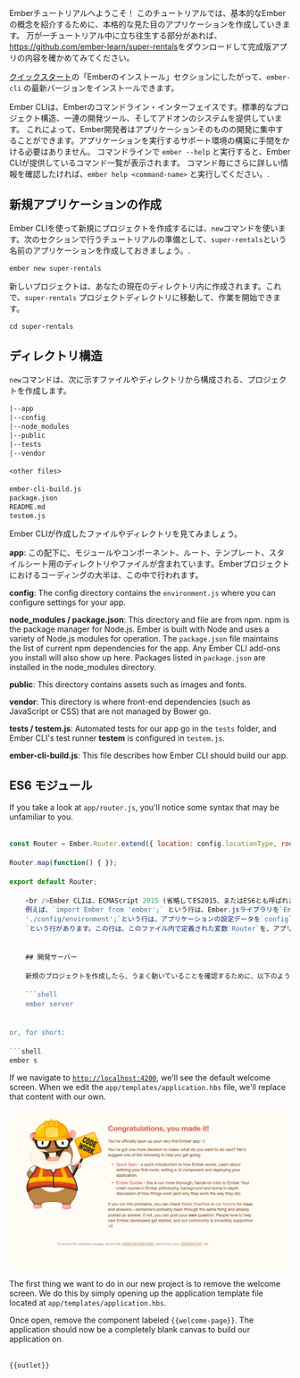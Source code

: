 Emberチュートリアルへようこそ！ このチュートリアルでは、基本的なEmberの概念を紹介するために、本格的な見た目のアプリケーションを作成していきます。 万が一チュートリアル中に立ち往生する部分があれば、<https://github.com/ember-learn/super-rentals>をダウンロードして完成版アプリの内容を確かめてみてください。

[クイックスタート](../../getting-started/quick-start/#toc_install-ember)の「Emberのインストール」セクションにしたがって、`ember-cli` の最新バージョンをインストールできます。

Ember CLIは、Emberのコマンドライン・インターフェイスです。標準的なプロジェクト構造、一連の開発ツール、そしてアドオンのシステムを提供しています。 これによって、Ember開発者はアプリケーションそのものの開発に集中することができます。アプリケーションを実行するサポート環境の構築に手間をかける必要はありません。 コマンドラインで `ember --help` と実行すると、Ember CLIが提供しているコマンド一覧が表示されます。 コマンド毎にさらに詳しい情報を確認したければ、`ember help <command-name>` と実行してください。.

## 新規アプリケーションの作成

Ember CLIを使って新規にプロジェクトを作成するには、`new`コマンドを使います。次のセクションで行うチュートリアルの準備として、`super-rentals`という名前のアプリケーションを作成しておきましょう。.

```shell
ember new super-rentals
```

新しいプロジェクトは、あなたの現在のディレクトリ内に作成されます。これで、`super-rentals` プロジェクトディレクトリに移動して、作業を開始できます。

```shell
cd super-rentals
```

## ディレクトリ構造

`new`コマンドは、次に示すファイルやディレクトリから構成される、プロジェクトを作成します。

```text
|--app
|--config
|--node_modules
|--public
|--tests
|--vendor

<other files>

ember-cli-build.js
package.json
README.md
testem.js
```

Ember CLIが作成したファイルやディレクトリを見てみましょう。

**app**: この配下に、モジュールやコンポーネント、ルート、テンプレート、スタイルシート用のディレクトリやファイルが含まれています。Emberプロジェクトにおけるコーディングの大半は、この中で行われます。

**config**: The config directory contains the `environment.js` where you can configure settings for your app.

**node_modules / package.json**: This directory and file are from npm. npm is the package manager for Node.js. Ember is built with Node and uses a variety of Node.js modules for operation. The `package.json` file maintains the list of current npm dependencies for the app. Any Ember CLI add-ons you install will also show up here. Packages listed in `package.json` are installed in the node_modules directory.

**public**: This directory contains assets such as images and fonts.

**vendor**: This directory is where front-end dependencies (such as JavaScript or CSS) that are not managed by Bower go.

**tests / testem.js**: Automated tests for our app go in the `tests` folder, and Ember CLI's test runner **testem** is configured in `testem.js`.

**ember-cli-build.js**: This file describes how Ember CLI should build our app.

## ES6 モジュール

If you take a look at `app/router.js`, you'll notice some syntax that may be unfamiliar to you.

```app/router.js import Ember from 'ember'; import config from './config/environment';

const Router = Ember.Router.extend({ location: config.locationType, rootURL: config.rootURL });

Router.map(function() { });

export default Router;

    <br />Ember CLIは、ECMAScript 2015 (省略してES2015、またはES6とも呼ばれます) モジュールを使って、アプリケーションコードを構造化します。
    例えば、`import Ember from 'ember';` という行は、Ember.jsライブラリを`Ember`という変数で利用できるようにしています。 また、`import config from
    './config/environment';`という行は、アプリケーションの設定データを`config`という変数で利用できるようにしています。 `const`は読み込み専用の変数を宣言するためのものです。`const`を使って変数を宣言することで、他のコードで書き換えられないことが担保されます。 ファイルの終わりには`export default Router;
    `という行があります。この行は、このファイル内で定義された変数`Router`を、アプリケーションの他の部分でも利用できるようにしています。
    
    
    ## 開発サーバー
    
    新規のプロジェクトを作成したら、うまく動いていることを確認するために、以下のようにEmberの開発サーバーを起動します。
    
    ```shell
    ember server
    

or, for short:

```shell
ember s
```

If we navigate to [`http://localhost:4200`](http://localhost:4200), we'll see the default welcome screen. When we edit the `app/templates/application.hbs` file, we'll replace that content with our own.

![default welcome screen](../../images/ember-cli/default-welcome-page.png)

The first thing we want to do in our new project is to remove the welcome screen. We do this by simply opening up the application template file located at `app/templates/application.hbs`.

Once open, remove the component labeled `{{welcome-page}}`. The application should now be a completely blank canvas to build our application on.

```app/templates/application.hbs{-1,-2,-3} {{!-- The following component displays Ember's default welcome message. --}} {{welcome-page}} {{!-- Feel free to remove this! --}}

{{outlet}}

```